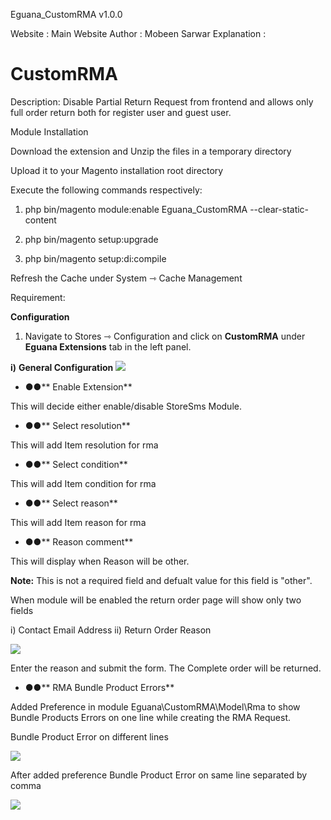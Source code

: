 Eguana_CustomRMA v1.0.0

Website : Main Website 
Author : Mobeen Sarwar
Explanation :
# CustomRMA

Description: Disable Partial Return Request from frontend and allows only full order return
both for register user and guest user.

Module Installation

Download the extension and Unzip the files in a temporary directory

Upload it to your Magento installation root directory

Execute the following commands respectively:

1.  php bin/magento module:enable Eguana_CustomRMA --clear-static-content

2.  php bin/magento setup:upgrade

3.  php bin/magento setup:di:compile

Refresh the Cache under System ⇾ Cache Management


Requirement:

**Configuration**

1. Navigate to Stores ⇾ Configuration and click on **CustomRMA** under **Eguana Extensions** tab in the left panel.

**i)**  **General Configuration**
![](https://i.ibb.co/r0v7SgK/image.png)

- **●●**** Enable Extension**

This will decide either enable/disable StoreSms Module.

- **●●**** Select resolution**

This will add Item resolution for rma

- **●●**** Select condition**

This will add Item condition for rma

- **●●**** Select reason**

This will add Item reason for rma

- **●●**** Reason comment**

This will display when Reason will be other.

**Note:** This is not a required field and defualt value for this field is "other".


When module will be enabled the return order page will show only two fields 

i) Contact Email Address
ii) Return Order Reason

![](https://i.ibb.co/KWM3nj4/image.png)

Enter the reason and submit the form. The Complete order will be returned.

- **●●**** RMA Bundle Product Errors**

Added Preference in module Eguana\CustomRMA\Model\Rma to show Bundle Products
Errors on one line while creating the RMA Request.

Bundle Product Error on different lines

![](https://i.ibb.co/PwHpRBw/bundleerror1.png)

After added preference Bundle Product Error on same line separated by comma

![](https://i.ibb.co/ZWp6ZNw/bundle2.png)
